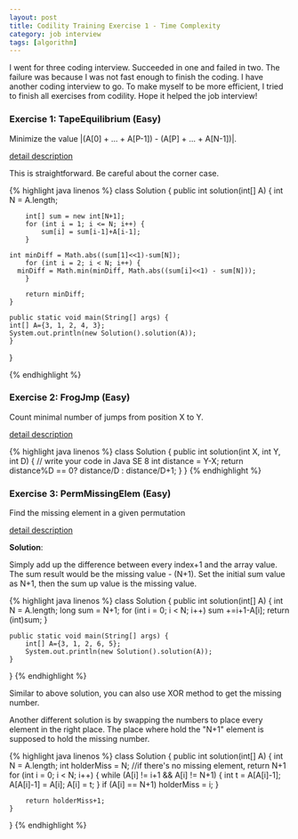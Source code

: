```yaml
---
layout: post
title: Codility Training Exercise 1 - Time Complexity
category: job interview
tags: [algorithm]
---
```


I went for three coding interview. Succeeded in one and failed in two. The failure was because I was not fast enough to finish the coding. I have another coding interview to go. To make myself to be more efficient, I tried to finish all exercises from codility. Hope it helped the job interview!

### Exercise 1: TapeEquilibrium (Easy) 
 Minimize the value |(A[0] + ... + A[P-1]) - (A[P] + ... + A[N-1])|. 

[detail description](https://codility.com/demo/take-sample-test/tape_equilibrium/)

This is straightforward. Be careful about the corner case.


{%  highlight java linenos  %}
class Solution {
    public int solution(int[] A) {
        int N = A.length;

        int[] sum = new int[N+1];
        for (int i = 1; i <= N; i++) {
            sum[i] = sum[i-1]+A[i-1];
        }

	int minDiff = Math.abs((sum[1]<<1)-sum[N]);
        for (int i = 2; i < N; i++) { 
	  minDiff = Math.min(minDiff, Math.abs((sum[i]<<1) - sum[N]));
        }

        return minDiff;
    }

    public static void main(String[] args) {
	int[] A={3, 1, 2, 4, 3}; 
	System.out.println(new Solution().solution(A));
    }
}

{% endhighlight %}

### Exercise 2: FrogJmp (Easy) 
Count minimal number of jumps from position X to Y. 

[detail description](https://codility.com/demo/take-sample-test/frog_jmp/)

{%  highlight java linenos  %}
class Solution {
    public int solution(int X, int Y, int D) {
        // write your code in Java SE 8
        int distance = Y-X;
        return distance%D == 0? distance/D : distance/D+1;
    }
}
{% endhighlight %}


### Exercise 3: PermMissingElem (Easy) 
Find the missing element in a given permutation

[detail description](https://codility.com/demo/take-sample-test/perm_missing_elem/)

**Solution**:

Simply add up the difference between every index+1 and the array value. The sum result would be the missing value - (N+1). Set the initial sum value as N+1, then the sum up value is the missing value.  

{% highlight java linenos %}
class Solution {
    public int solution(int[] A) {
		int N = A.length;
		long sum = N+1;
		for (int i = 0; i < N; i++)
			sum +=i+1-A[i];
		return (int)sum;
    }

    public static void main(String[] args) {
		int[] A={3, 1, 2, 6, 5}; 
		System.out.println(new Solution().solution(A));
    }

}
{% endhighlight  %}

Similar to above solution, you can also use XOR method to get the missing number.

Another different solution is by swapping the numbers to place every element in the right place. The place where hold the "N+1" element is supposed to hold the missing number.

{% highlight java linenos %}
class Solution {
    public int solution(int[] A) {
		int N = A.length;
		int holderMiss = N; //if there's no missing element, return N+1
		for (int i = 0; i < N; i++) {
			while (A[i] != i+1 && A[i] != N+1) {
				int t = A[A[i]-1];
				A[A[i]-1] = A[i];
				A[i] = t;
			}
			if (A[i] == N+1)
				holderMiss = i;
		}
		
		return holderMiss+1;
	}
}
{% endhighlight  %}

